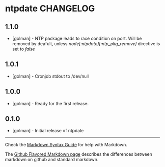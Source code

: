 ntpdate CHANGELOG
=================

1.1.0
-----
- [golman] - NTP package leads to race condition on port. Will be removed by deafult, unless *node[:ntpdate][:ntp\_pkg\_remove]* directive is set to *false*

1.0.1
-----
- [golman] - Cronjob stdout to /dev/null

1.0.0
-----
- [golman] - Ready for the first release.

0.1.0
-----
- [golman] - Initial release of ntpdate

- - -
Check the [Markdown Syntax Guide](http://daringfireball.net/projects/markdown/syntax) for help with Markdown.

The [Github Flavored Markdown page](http://github.github.com/github-flavored-markdown/) describes the differences between markdown on github and standard markdown.
